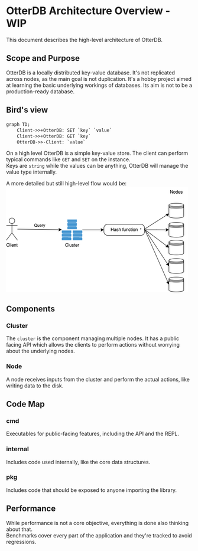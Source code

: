 # OtterDB Architecture Overview - WIP
This document describes the high-level architecture of OtterDB.

## Scope and Purpose
OtterDB is a locally distributed key-value database. It's not replicated across nodes, as the main goal is not duplication. It's a hobby project aimed at learning the basic underlying workings of 
databases. Its aim is not to be a production-ready database.

## Bird's view
```mermaid
graph TD;
    Client->>+OtterDB: SET `key` `value`
    Client->>+OtterDB: GET `key`
    OtterDB->>-Client: `value`
```

On a high level OtterDB is a simple key-value store. The client can perform typical commands like `GET` and `SET` on the instance.  
Keys are `string` while the values can be anything, OtterDB will manage the value type internally.

A more detailed but still high-level flow would be:  
![High level flow](basic_diagram.drawio.png)

## Components
### Cluster
The `cluster` is the component managing multiple nodes. It has a public facing API which allows the clients to perform 
actions without worrying about the underlying nodes.

### Node
A node receives inputs from the cluster and perform the actual actions, like writing data to the disk.

## Code Map
### cmd
Executables for public-facing features, including the API and the REPL.

### internal
Includes code used internally, like the core data structures.

### pkg
Includes code that should be exposed to anyone importing the library.

## Performance
While performance is not a core objective, everything is done also thinking about that.  
Benchmarks cover every part of the application and they're tracked to avoid regressions.